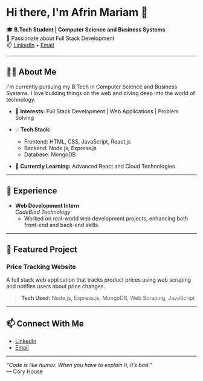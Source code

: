 # Hi there, I'm Afrin Mariam 👋

🎓 **B.Tech Student | Computer Science and Business Systems**  
🌱 Passionate about Full Stack Development  
📫 [LinkedIn](https://www.linkedin.com/in/afrin-mariam-26a040259) • [Email](mailto:afriimariam.75@gmail.com)

---

## 👩‍💻 About Me

I'm currently pursuing my B.Tech in Computer Science and Business Systems. I love building things on the web and diving deep into the world of technology.

- 🔭 **Interests:** Full Stack Development | Web Applications | Problem Solving  
- 💡 **Tech Stack:**  
  - Frontend: HTML, CSS, JavaScript, React.js  
  - Backend: Node.js, Express.js  
  - Database: MongoDB

- 🌱 **Currently Learning:** Advanced React and Cloud Technologies

---

## 💼 Experience

- **Web Development Intern**  
  *CodeBind Technology*  
  - Worked on real-world web development projects, enhancing both front-end and back-end skills.

---

## 🚀 Featured Project

### Price Tracking Website
A full stack web application that tracks product prices using web scraping and notifies users about price changes.

> **Tech Used:** Node.js, Express.js, MongoDB, Web Scraping, JavaScript

---

## 📫 Connect With Me

- [LinkedIn](https://www.linkedin.com/in/afrin-mariam-26a040259)
- [Email](mailto:afriimariam.75@gmail.com)

---

*“Code is like humor. When you have to explain it, it’s bad.”*  
— Cory House

